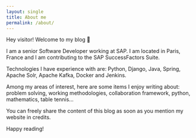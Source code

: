 ```yaml
---
layout: single
title: About me
permalink: /about/
---
```


Hey visitor! Welcome to my blog 👋

I am a senior Software Developer working at SAP. I am located in Paris, France and I am contributing to the SAP SuccessFactors Suite.

Technologies I have experience with are: Python, Django, Java, Spring, Apache Solr, Apache Kafka, Docker and Jenkins.

Among my areas of interest, here are some items I enjoy writing about: problem solving, working methodologies, collaboration framework, python, mathematics, table tennis...

You can freely share the content of this blog as soon as you mention my website in credits.

Happy reading!
